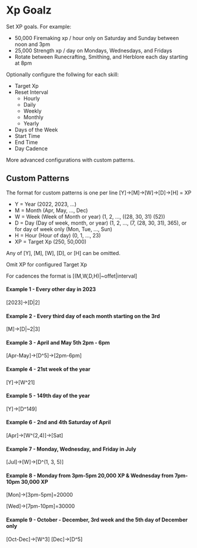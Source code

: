 # Xp Goalz

Set XP goals. For example:

- 50,000 Firemaking xp / hour only on Saturday and Sunday between noon and 3pm
- 25,000 Strength xp / day on Mondays, Wednesdays, and Fridays
- Rotate between Runecrafting, Smithing, and Herblore each day starting at 8pm

Optionally configure the follwing for each skill:
- Target Xp
- Reset Interval
  - Hourly
  - Daily
  - Weekly
  - Monthly
  - Yearly
- Days of the Week
- Start Time
- End Time
- Day Cadence

More advanced configurations with custom patterns.

## Custom Patterns

The format for custom patterns is one per line [Y]->[M]->[W]->[D]->[H] = XP

- Y = Year (2022, 2023, ...)
- M = Month (Apr, May, ..., Dec)
- W = Week (Week of Month or year) (1, 2, ..., ((28, 30, 31) (52))
- D = Day (Day of week, month, or year) (1, 2, ..., (7, (28, 30, 31), 365), or for day of week only (Mon, Tue, ..., Sun)
- H = Hour (Hour of day) (0, 1, ..., 23) 
- XP = Target Xp (250, 50,000)

Any of [Y], [M], [W], [D], or [H] can be omitted.

Omit XP for configured Target Xp

For cadences the format is [(M,W,D,H)|~offet|interval]

#### Example 1 - Every other day in 2023
[2023]->[D|2]

#### Example 2 - Every third day of each month starting on the 3rd
[M]->[D|~2|3]

#### Example 3 - April and May 5th 2pm - 6pm
[Apr-May]->[D^5]->[2pm-6pm]

#### Example 4 - 21st week of the year
[Y]->[W^21]

#### Example 5 - 149th day of the year
[Y]->[D^149]

#### Example 6 - 2nd and 4th Saturday of April
[Apr]->[W^(2,4)]->[Sat]

#### Example 7 - Monday, Wednesday, and Friday in July
[Jul]->[W]->[D^(1, 3, 5)]

#### Example 8 - Monday from 3pm-5pm 20,000 XP & Wednesday from 7pm-10pm 30,000 XP
[Mon]->[3pm-5pm]=20000

[Wed]->[7pm-10pm]=30000

#### Example 9 - October - December, 3rd week and the 5th day of December only
[Oct-Dec]->[W^3]
[Dec]->[D^5]
